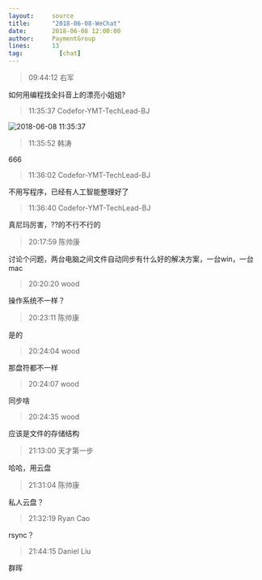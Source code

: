 ```yaml
---
layout:     source 
title:      "2018-06-08-WeChat"
date:       2018-06-08 12:00:00
author:     PaymentGroup
lines:      13 
tag:		  [chat]
---
```

> 09:44:12  右军  
   
如何用编程找全抖音上的漂亮小姐姐?  
   
> 11:35:37  Codefor-YMT-TechLead-BJ  
   
![2018-06-08 11:35:37](http://static.cocolian.org/img/20180608_113537.png) 
   
> 11:35:52  韩涛  
   
666  
   
> 11:36:02  Codefor-YMT-TechLead-BJ  
   
不用写程序，已经有人工智能整理好了  
   
> 11:36:40  Codefor-YMT-TechLead-BJ  
   
真尼玛厉害，??的不行不行的  
   
> 20:17:59  陈帅康  
   
讨论个问题，两台电脑之间文件自动同步有什么好的解决方案，一台win，一台mac  
   
> 20:20:20  wood  
   
操作系统不一样？  
   
> 20:23:11  陈帅康  
   
是的  
   
> 20:24:04  wood  
   
那盘符都不一样  
   
> 20:24:07  wood  
   
同步啥  
   
> 20:24:35  wood  
   
应该是文件的存储结构  
   
> 21:13:00  天才第一步  
   
哈哈，用云盘  
   
> 21:31:04  陈帅康  
   
私人云盘？  
   
> 21:32:19  Ryan Cao  
   
rsync？  
   
> 21:44:15  Daniel Liu  
   
群晖  
   
